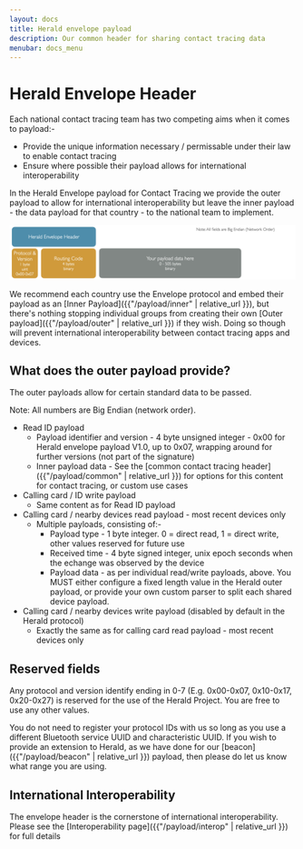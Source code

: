 ```yaml
---
layout: docs
title: Herald envelope payload
description: Our common header for sharing contact tracing data
menubar: docs_menu
---
```


# Herald Envelope Header

Each national contact tracing team has two competing aims when it comes to payload:-

- Provide the unique information necessary / permissable under their law to enable contact tracing
- Ensure where possible their payload allows for international interoperability

In the Herald Envelope payload for Contact Tracing we provide the outer payload to allow for international
interoperability but leave the inner payload - the data payload for that country - to the national team
to implement.

![Herald Envelope Header](../images/PayloadEnvelope.png)

We recommend each country use the Envelope protocol and embed their payload as an [Inner Payload]({{"/payload/inner" | relative_url }}),
but there's nothing stopping individual groups from creating their own [Outer payload]({{"/payload/outer" | relative_url }}) if they wish.
Doing so though will prevent international interoperability between contact tracing apps and devices.

## What does the outer payload provide?

The outer payloads allow for certain standard data to be passed.

Note: All numbers are Big Endian (network order).

- Read ID payload
  - Payload identifier and version - 4 byte unsigned integer - 0x00 for Herald envelope payload V1.0, up to 0x07, wrapping around for further versions (not part of the signature)
  - Inner payload data - See the [common contact tracing header]({{"/payload/common" | relative_url }}) for options for this content for contact tracing, or custom use cases
- Calling card / ID write payload
  - Same content as for Read ID payload 
- Calling card / nearby devices read payload - most recent devices only
  - Multiple payloads, consisting of:-
    - Payload type - 1 byte integer. 0 = direct read, 1 = direct write, other values reserved for future use
    - Received time - 4 byte signed integer, unix epoch seconds when the echange was observed by the device
    - Payload data - as per individual read/write payloads, above. You MUST either configure a fixed length value in the Herald outer payload, or provide your own custom parser to split each shared device payload.
- Calling card / nearby devices write payload (disabled by default in the Herald protocol)
  - Exactly the same as for calling card read payload - most recent devices only

## Reserved fields

Any protocol and version identify ending in 0-7 (E.g. 0x00-0x07, 0x10-0x17, 0x20-0x27) is reserved
for the use of the Herald Project. You are free to use any other values. 

You do not need to register your protocol IDs with us so long as you use a different Bluetooth
service UUID and characteristic UUID. If you wish to provide an extension to Herald, as we
have done for our [beacon]({{"/payload/beacon" | relative_url }}) payload, then please do let us know what
range you are using.

## International Interoperability

The envelope header is the cornerstone of international interoperability. Please see the [Interoperability page]({{"/payload/interop" | relative_url }}) for full details
